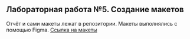 ## Лабораторная работа №5. Создание макетов
Отчёт и сами макеты лежат в репозитории. Макеты выполнялись с помощью Figma.
[Ссылка на макеты](https://goo.su/b91F)

